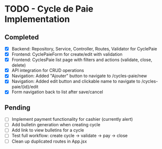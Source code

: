 # TODO - Cycle de Paie Implementation

## Completed
- [x] Backend: Repository, Service, Controller, Routes, Validator for CyclePaie
- [x] Frontend: CyclePaieForm for create/edit with validation
- [x] Frontend: CyclesPaie list page with filters and actions (validate, close, delete)
- [x] API integration for CRUD operations
- [x] Navigation: Added "Ajouter" button to navigate to /cycles-paie/new
- [x] Navigation: Added edit button and clickable name to navigate to /cycles-paie/{id}/edit
- [x] Form navigation back to list after save/cancel

## Pending
- [ ] Implement payment functionality for cashier (currently alert)
- [ ] Add bulletin generation when creating cycle
- [ ] Add link to view bulletins for a cycle
- [ ] Test full workflow: create cycle -> validate -> pay -> close
- [ ] Clean up duplicated routes in App.jsx
